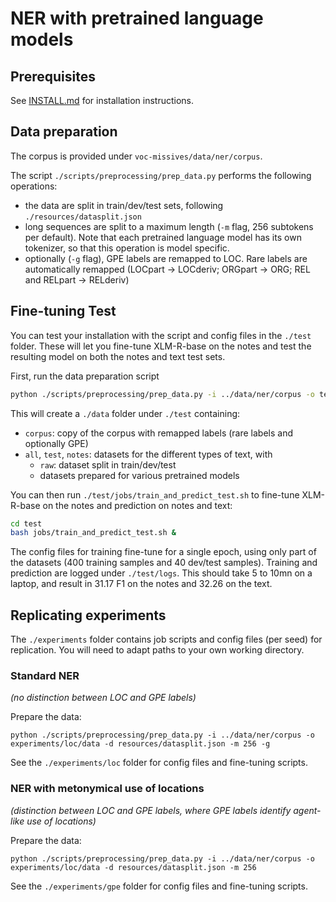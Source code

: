 # NER with pretrained language models

## Prerequisites
See [INSTALL.md](../INSTALL.md#installing-transformers) for installation instructions.

## Data preparation
The corpus is provided under `voc-missives/data/ner/corpus`. 

The script `./scripts/preprocessing/prep_data.py` performs the following operations:
* the data are split in train/dev/test sets, following `./resources/datasplit.json` 
* long sequences are split to a maximum length (`-m` flag, 256 subtokens per default). Note that each pretrained language 
model has its own tokenizer, so that this operation is model specific.
* optionally (`-g` flag), GPE labels are remapped to LOC. Rare labels are automatically remapped (LOCpart -> LOCderiv; ORGpart -> ORG; REL and RELpart -> RELderiv)


## Fine-tuning Test
You can test your installation with the script and config files in the `./test` folder. 
These will let you fine-tune XLM-R-base on 
the notes and test the resulting model on both the notes and text test sets.

First, run the data preparation script
```bash
python ./scripts/preprocessing/prep_data.py -i ../data/ner/corpus -o test/data -d resources/datasplit.json -m 64
```
This will create a `./data` folder under `./test` containing:
* `corpus`: copy of the corpus with remapped labels (rare labels and optionally GPE)
* `all`, `test`, `notes`: datasets for the different types of text, with
  * `raw`: dataset split in train/dev/test
  * datasets prepared for various pretrained models

You can then run `./test/jobs/train_and_predict_test.sh` to fine-tune XLM-R-base on the notes and prediction on notes and text:
```bash
cd test
bash jobs/train_and_predict_test.sh &
```
The config files for training fine-tune for a single epoch, using only part of the datasets (400 training samples and 40 dev/test samples).
Training and prediction are logged under `./test/logs`. 
This should take 5 to 10mn on a laptop, and result in 31.17 F1 on the notes and 32.26 on the text.

## Replicating experiments
The `./experiments` folder contains job scripts and config files (per seed) for replication. 
You will need to adapt paths to your own working directory.

### Standard NER
*(no distinction between LOC and GPE labels)*

Prepare the data:
```jshelllanguage
python ./scripts/preprocessing/prep_data.py -i ../data/ner/corpus -o experiments/loc/data -d resources/datasplit.json -m 256 -g
``` 

See the `./experiments/loc` folder for config files and fine-tuning scripts.

### NER with metonymical use of locations
*(distinction between LOC and GPE labels, where GPE labels identify agent-like use of locations)*

Prepare the data:
```jshelllanguage
python ./scripts/preprocessing/prep_data.py -i ../data/ner/corpus -o experiments/loc/data -d resources/datasplit.json -m 256
``` 

See the `./experiments/gpe` folder for config files and fine-tuning scripts.
